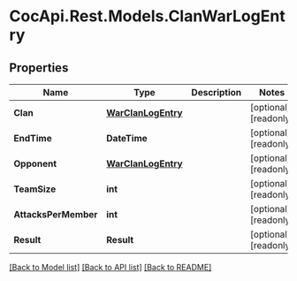 # CocApi.Rest.Models.ClanWarLogEntry

## Properties

Name | Type | Description | Notes
------------ | ------------- | ------------- | -------------
**Clan** | [**WarClanLogEntry**](WarClanLogEntry.md) |  | [optional] [readonly] 
**EndTime** | **DateTime** |  | [optional] [readonly] 
**Opponent** | [**WarClanLogEntry**](WarClanLogEntry.md) |  | [optional] [readonly] 
**TeamSize** | **int** |  | [optional] [readonly] 
**AttacksPerMember** | **int** |  | [optional] [readonly] 
**Result** | **Result** |  | [optional] [readonly] 

[[Back to Model list]](../../README.md#documentation-for-models) [[Back to API list]](../../README.md#documentation-for-api-endpoints) [[Back to README]](../../README.md)

